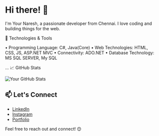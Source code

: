 # Hi there! 👋

I'm Your Naresh, a passionate developer from Chennai. I love coding and building things for the web.

🔧 Technologies & Tools

•	Programming Language: C#, Java(Core)
•	Web Technologies: HTML, CSS, JS, ASP.NET MVC
•	Connectivity: ADO.NET
•	Database Technology: MS SQL SERVER, My SQL

...
📈 GitHub Stats

![Your GitHub Stats](https://github-readme-stats.vercel.app/api?username=Naresh63833&show_icons=true&theme=radical)

## 📫 Let's Connect

- [LinkedIn](https://www.linkedin.com/in/naresh228/)
- [Instagram](https://www.instagram.com/_p.naresh_/)
- [Portfolio](https://nareshportfolio22.000webhostapp.com/index.html)

Feel free to reach out and connect! 😊
